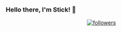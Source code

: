 ### Hello there, I'm Stick! 👋

<p align="center">
  <a href="https://github.com/stickman1199">
    <img alt="followers" title="Follow Me" src="https://img.shields.io/github/followers/stickman1199?color=236ad3&labelColor=1155ba&style=for-the-badge&logo=github&label=Follow%20me"/></a>
</p>

<!--
**thesticky009/thesticky009** is a ✨ _special_ ✨ repository because its `README.md` (this file) appears on your GitHub profile.
